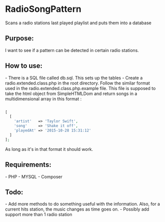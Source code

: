 RadioSongPattern
==================

Scans a radio stations last played playlist and puts them into a database

<h2>Purpose:</h2>
I want to see if a pattern can be detected in certain radio stations.

<h2>How to use:</h2>
- There is a SQL file called db.sql.  This sets up the tables
- Create a radio.extended.class.php in the root directory.  Follow the similar format used in the radio.extended.class.php.example file.
This file is supposed to take the html object from SimpleHTMLDom and return songs in a multidimensional array in this format :

```php

[
  [
    'artist'   => 'Taylor Swift',
    'song'     => 'Shake it off',
    'playedAt' => '2015-10-28 15:31:12'
  ]
];


```

As long as it's in that format it should work.

<h2>Requirements:</h2>
- PHP
- MYSQL
- Composer

<h2>Todo:</h2>
- Add more methods to do something useful with the information.  Also, for a current hits station, the music changes as time goes on.  
- Possibly add support more than 1 radio station